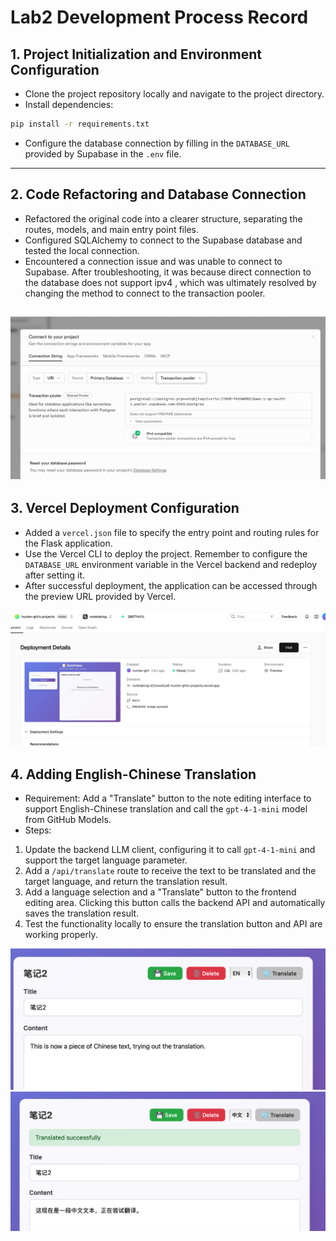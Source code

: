 # Lab2 Development Process Record

## 1. Project Initialization and Environment Configuration

- Clone the project repository locally and navigate to the project directory.
- Install dependencies:
```bash
pip install -r requirements.txt
```
- Configure the database connection by filling in the `DATABASE_URL` provided by Supabase in the `.env` file.

---

## 2. Code Refactoring and Database Connection

- Refactored the original code into a clearer structure, separating the routes, models, and main entry point files.
- Configured SQLAlchemy to connect to the Supabase database and tested the local connection.
- Encountered a connection issue and was unable to connect to Supabase. After troubleshooting, it was because direct connection to the database does not support ipv4 , which was ultimately resolved by changing the method to connect to the transaction pooler.

![image](image/image2.png)
---

## 3. Vercel Deployment Configuration

- Added a `vercel.json` file to specify the entry point and routing rules for the Flask application.
- Use the Vercel CLI to deploy the project. Remember to configure the `DATABASE_URL` environment variable in the Vercel backend and redeploy after setting it.
- After successful deployment, the application can be accessed through the preview URL provided by Vercel.

![deploy image](image/image3.png)

## 4. Adding English-Chinese Translation

- Requirement: Add a "Translate" button to the note editing interface to support English-Chinese translation and call the `gpt-4-1-mini` model from GitHub Models.
- Steps:
1. Update the backend LLM client, configuring it to call `gpt-4-1-mini` and support the target language parameter.
2. Add a `/api/translate` route to receive the text to be translated and the target language, and return the translation result.
3. Add a language selection and a "Translate" button to the frontend editing area. Clicking this button calls the backend API and automatically saves the translation result.
4. Test the functionality locally to ensure the translation button and API are working properly.

![image](image/image4.png)
![image](image/image5.png)
